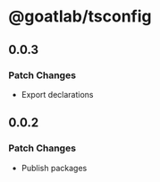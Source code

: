 # @goatlab/tsconfig

## 0.0.3

### Patch Changes

- Export declarations

## 0.0.2

### Patch Changes

- Publish packages
